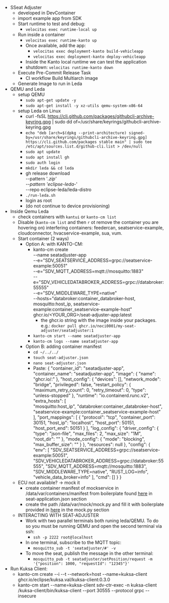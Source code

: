 - SSeat Adjuster
   - developed in DevContainer
   - import example app from SDK
   - Start runtime to test and debug:
      - `velocitas exec runtime-local up`
   - Run inside a container
      - `velocitas exec runtime-kanto up`
      - Once available, add the app:
         - `velocitas exec deployment-kanto build-vehicleapp`
         - `velocitas exec deployment-kanto deploy-vehicleapp`
      - Inside the Kanto local runtime we can test the application
      - shutdown: `velocitas runtime-kanto down`
   - Execute Pre-Commit Release Task
      - CI workflow Build Multiarch image
   - Generate Image to run in Leda
- QEMU and Leda
   - setup QEMU
      - `sudo apt-get update -y`
      - `sudo apt-get install -y xz-utils qemu-system-x86-64`
   - setup Leda on Linux
      - curl -fsSL https://cli.github.com/packages/githubcli-archive-keyring.gpg | sudo dd of=/usr/share/keyrings/githubcli-archive-keyring.gpg
      - `echo "deb [arch=$(dpkg --print-architecture) signed-by=/usr/share/keyrings/githubcli-archive-keyring.gpg] https://cli.github.com/packages stable main" | sudo tee /etc/apt/sources.list.d/github-cli.list > /dev/null`
      - `sudo apt update`
      - `sudo apt install gh`
      - `sudo auth login`
      - `mkdir leda && cd leda`
      - gh release download \
      --pattern '*.zip' \
      --pattern 'eclipse-leda-*' \
      --repo eclipse-leda/leda-distro
      - `./run-leda.sh`
      - login as root
      - (do not continue to device provisioning)
- Inside Qemu Leda
   - check containers with `kantui` or `kanto-cm list`
   - Disable (`kanto-cm list` and then `r` ot remove the container you are hovering on) interfering containers: feedercan, seatservice-example, cloudconnector, hvacservice-example, sua, vum.
   - Start container (2 ways)
      - Option A: with KANTO-CM:
         - kanto-cm create \
            --name seatadjuster-app \
            --e="SDV_SEATSERVICE_ADDRESS=grpc://seatservice-example:50051" \
            --e="SDV_MQTT_ADDRESS=mqtt://mosquitto:1883" \
            --e="SDV_VEHICLEDATABROKER_ADDRESS=grpc://databroker:55555" \
            --e="SDV_MIDDLEWARE_TYPE=native" \
            --hosts="databroker:container_databroker-host, mosquitto:host_ip, seatservice-example:container_seatservice-example-host" \
            ghcr.io/<YOUR_ORG>/seat-adjuster-app:latest
            - the ghcr.io string with the image inside your packages. e.g.:
            `docker pull ghcr.io/noci0001/my-seat-adjuster/seatadjuster:1`
         - `kanto-cm start --name seatadjuster-app`
         - `kanto-cm logs --name seatadjuster-app`
      - Option B: adding container manifest
         - `cd ~/../../`
         - `touch seat-adjuster.json`
         - `nano seat-adjuster.json`
         - Paste: 
            {
               "container_id": "seatadjuster-app",
               "container_name": "seatadjuster-app",
               "image": {
                  "name": "ghcr.io/<identifier-for-container>:<tag-for-container>"
               },
               "host_config": {
                  "devices": [],
                  "network_mode": "bridge",
                  "privileged": false,
                  "restart_policy": {
                        "maximum_retry_count": 0,
                        "retry_timeout": 0,
                        "type": "unless-stopped"
                  },
                  "runtime": "io.containerd.runc.v2",
                  "extra_hosts": [        
                           "mosquitto:host_ip",
                           "databroker:container_databroker-host",
                           "seatservice-example:container_seatservice-example-host"
                  ],
                  "port_mappings": [
                        {
                        "protocol": "tcp",
                        "container_port": 30151,
                        "host_ip": "localhost",
                        "host_port": 50151,
                        "host_port_end": 50151
                        }
                  ],
                  "log_config": {
                        "driver_config": {
                           "type": "json-file",
                           "max_files": 2,
                           "max_size": "1M",
                           "root_dir": ""
                        },
                        "mode_config": {
                           "mode": "blocking",
                           "max_buffer_size": ""
                        }
                  },
                  "resources": null
               },
               "config": {
                  "env": [
                     "SDV_SEATSERVICE_ADDRESS=grpc://seatservice-example:50051",
                     "SDV_VEHICLEDATABROKER_ADDRESS=grpc://databroker:55555",
                     "SDV_MQTT_ADDRESS=mqtt://mosquitto:1883",
                     "SDV_MIDDLEWARE_TYPE=native",
                     "RUST_LOG=info",
                     "vehicle_data_broker=info"
                  ],
                  "cmd": []
               }
            }
   - ECU not available? -> mock it
      - create container manifest of mockservice in /data/var/containers/manifest from boilerplate found [here](`https://sdv-blueprints.eclipse.dev/docs/companion-application/deploy-seat-adjuster/#seat-applicationjson`) in seat-application.json section
      - create the path /data/var/mock/mock.py and fill it with boilerplate provided in [here](`https://sdv-blueprints.eclipse.dev/docs/companion-application/deploy-seat-adjuster/#seat-applicationjson`) in the mock.py section
   - INTERACTING WITH SEAT-ADJUSTER
      - Work with two parallel terminals both  runing leda/QEMU. To do so you must be running QEMU and open the second terminal via ssh:
         - `ssh -p 2222 root@localhost`
      - In one terminal, subscribe to the MQTT topic:
         - `mosquitto_sub -t 'seatadjuster/#' -v`
      - To move the seat, publish the message in the other terminal:
         - `mosquitto_pub -t seatadjuster/setPosition/request -m '{"position": 1000, "requestId": "12345"}'`
- Run Kuksa Client:
   - kanto-cm create --i --t --network=host --name=kuksa-client ghcr.io/eclipse/kuksa.val/kuksa-client:0.3.0
   - kanto-cm start --name=kuksa-client
   sdv-ctr-exec -n kuksa-client /kuksa-client/bin/kuksa-client --port 30555 --protocol grpc --insecure

